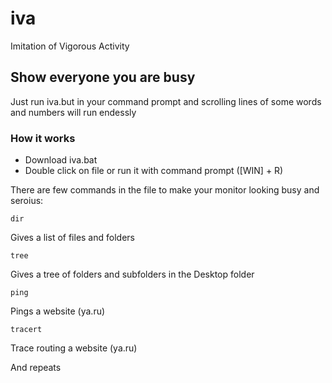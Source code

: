 # iva

Imitation of Vigorous Activity

## Show everyone you are busy

Just run iva.but in your command prompt and scrolling lines of some words and numbers will run endessly

### How it works

* Download iva.bat
* Double click on file or run it with command prompt ([WIN] + R)


There are few commands in the file to make your monitor looking busy and seroius:

```
dir
```
Gives a list of files and folders
```
tree
```
Gives a tree of folders and subfolders in the Desktop folder
```
ping
```
Pings a website (ya.ru)
```
tracert
```
Trace routing a website (ya.ru)

And repeats
